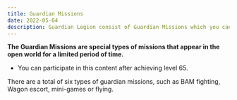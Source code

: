 ```yaml
---
title: Guardian Missions
date: 2022-05-04  
description: Guardian Legion consist of Guardian Missions which you can complete in various overworld quests that activate for limited time.        
---
```

**The Guardian Missions are special types of missions that appear in the open world for a limited period of time.**
* You can participate in this content after achieving level 65.

There are a total of six types of guardian missions, such as BAM fighting, Wagon escort, mini-games or flying.